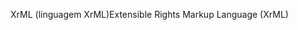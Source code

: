 <span data-ttu-id="76217-101">XrML (linguagem XrML)</span><span class="sxs-lookup"><span data-stu-id="76217-101">Extensible Rights Markup Language (XrML)</span></span>